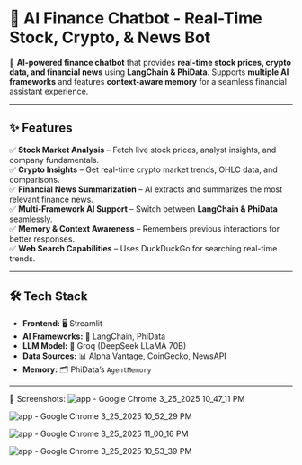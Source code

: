 # 📌 AI Finance Chatbot - Real-Time Stock, Crypto, & News Bot  

🚀 **AI-powered finance chatbot** that provides **real-time stock prices, crypto data, and financial news** using **LangChain & PhiData**. Supports **multiple AI frameworks** and features **context-aware memory** for a seamless financial assistant experience.  

---

## ✨ Features  
✅ **Stock Market Analysis** – Fetch live stock prices, analyst insights, and company fundamentals.  
✅ **Crypto Insights** – Get real-time crypto market trends, OHLC data, and comparisons.  
✅ **Financial News Summarization** – AI extracts and summarizes the most relevant finance news.  
✅ **Multi-Framework AI Support** – Switch between **LangChain & PhiData** seamlessly.  
✅ **Memory & Context Awareness** – Remembers previous interactions for better responses.  
✅ **Web Search Capabilities** – Uses DuckDuckGo for searching real-time trends.  

---

## 🛠️ Tech Stack  
- **Frontend:** 🖥️ Streamlit  
- **AI Frameworks:** 🧠 LangChain, PhiData  
- **LLM Model:** 🤖 Groq (DeepSeek LLaMA 70B)  
- **Data Sources:** 📊 Alpha Vantage, CoinGecko, NewsAPI  
- **Memory:** 🗂️ PhiData’s `AgentMemory`  

---

📸 Screenshots:
![app - Google Chrome 3_25_2025 10_47_11 PM](https://github.com/user-attachments/assets/2032cb7a-d043-42f9-9228-2bc52a61e4d0)

![app - Google Chrome 3_25_2025 10_52_29 PM](https://github.com/user-attachments/assets/f3c4299d-4aed-4db0-aa1a-dd5757850fdc)

![app - Google Chrome 3_25_2025 11_00_16 PM](https://github.com/user-attachments/assets/216c4470-d993-4539-8431-2b8440876255)

![app - Google Chrome 3_25_2025 10_53_39 PM](https://github.com/user-attachments/assets/2a308e1a-0441-4123-9146-a14cfef3abcc)





